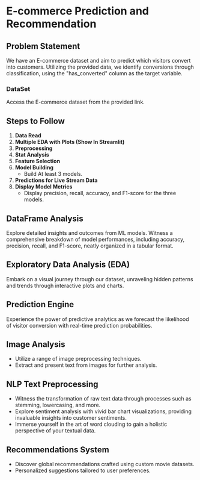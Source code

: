 # E-commerce Prediction and Recommendation

## Problem Statement
We have an E-commerce dataset and aim to predict which visitors convert into customers. Utilizing the provided data, we identify conversions through classification, using the "has_converted" column as the target variable.

### DataSet
Access the E-commerce dataset from the provided link.

## Steps to Follow
1. **Data Read**
2. **Multiple EDA with Plots (Show In Streamlit)**
3. **Preprocessing**
4. **Stat Analysis**
5. **Feature Selection**
6. **Model Building**
   - Build At least 3 models.
7. **Predictions for Live Stream Data**
8. **Display Model Metrics**
   - Display precision, recall, accuracy, and F1-score for the three models.

## DataFrame Analysis
Explore detailed insights and outcomes from ML models. Witness a comprehensive breakdown of model performances, including accuracy, precision, recall, and F1-score, neatly organized in a tabular format.

## Exploratory Data Analysis (EDA)
Embark on a visual journey through our dataset, unraveling hidden patterns and trends through interactive plots and charts.

## Prediction Engine
Experience the power of predictive analytics as we forecast the likelihood of visitor conversion with real-time prediction probabilities.

## Image Analysis
- Utilize a range of image preprocessing techniques.
- Extract and present text from images for further analysis.

## NLP Text Preprocessing
- Witness the transformation of raw text data through processes such as stemming, lowercasing, and more.
- Explore sentiment analysis with vivid bar chart visualizations, providing invaluable insights into customer sentiments.
- Immerse yourself in the art of word clouding to gain a holistic perspective of your textual data.

## Recommendations System
- Discover global recommendations crafted using custom movie datasets.
- Personalized suggestions tailored to user preferences.
